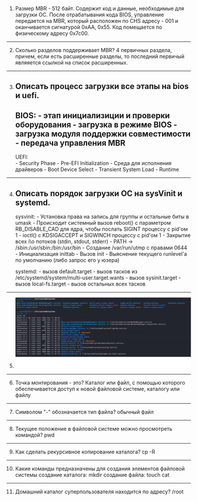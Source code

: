 1. Размер MBR - 512 байт. Содержит код и данные, необходимые для загрузки ОС. После отрабатывания кода BIOS, управление передается на MBR, который расположен по CHS адресу - 001 и оканчивается сигнатурой 0xAA, 0x55. Код помещается по физическому адресу 0x7c00.

---

2. Сколько разделов поддерживает MBR? 4 первичных раздела, причем, если есть расширенные разделы, то последний первичый являяется ссылкой на список расширенных. 

---

3. Описать процесс загрузки все этапы на bios и uefi. 
	---
	BIOS:
		- этап инициализиции и проверки оборудования
		- загрузка в режиме BIOS
		- загрузка модуля поддержки совместимости
		- передача управления MBR
	---
	UEFI:	
		- Security Phase
		- Pre-EFI Initialization
		- Среда для исполнения драйверов
		- Boot Device Select
		- Transient System Load
		- Runtime

---

4. Описать порядок загрузки ОС на sysVinit и systemd.
	---
	sysvinit:
		- Установка права на запись для группы и остальные биты в umask
		- Происходит системный вызов reboot() с параметром RB_DISABLE_CAD для ядра, чтобы послать SIGINT процессу с pid'ом 1
		- ioctl() с KDSIGACCEPT и SIGWINCH процессу с pid'ом 1
		- Закрытие всех i\o потоков (stdin, stdout, stderr)
		- PATH -> /sbin:/usr/sbin:/bin:/usr/bin
		- Создание /var/run/utmp с правами 0644
		- Инициализация inittab
		- Вызов init
		- Выяснение текущего runlevel'a по умолчанию (либо запрос его у юзера)

	systemd:
		- вызов default.target
		- вызов тасков из /etc/systemd/system/multi-user.target.wants
		- вызов sysinit.target
		- вызов local-fs.target
		- вызов остальных всех тасков

---

5. ![screenshot of sample](system.jpg)

---

6. Точка монтирования - это?
	Каталог или файл, с помощью которого обеспечивается доступ к новой файловой системе, каталогу или файлу 
	
---

7. Символом "-" обозначается тип файла?
	обычный файл

---

8. Текущее положение в файловой системе можно просмотреть командой?
	pwd

---	

9. Как сделать рекурсивное копирование каталога?
	cp -R
	
---
	
10. Какие команды предназначены для создания элементов файловой системы
	создание каталога: mkdir 
	создание файла: 
		touch
		cat

---

11. Домашний каталог суперпользователя находится по адресу?
	/root

